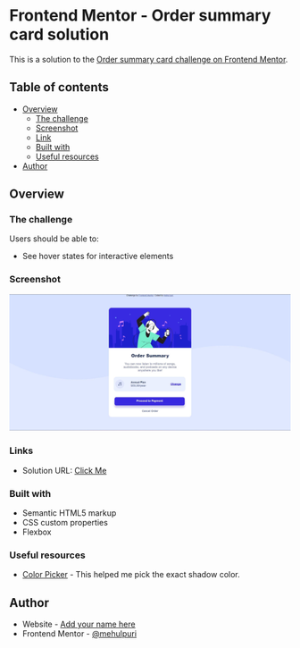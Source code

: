 # Frontend Mentor - Order summary card solution

This is a solution to the [Order summary card challenge on Frontend Mentor](https://www.frontendmentor.io/challenges/order-summary-component-QlPmajDUj). 

## Table of contents

- [Overview](#overview)
  - [The challenge](#the-challenge)
  - [Screenshot](#screenshot)
  - [Link](#links)
  - [Built with](#built-with)
  - [Useful resources](#useful-resources)
- [Author](#author)

## Overview

### The challenge

Users should be able to:

- See hover states for interactive elements

### Screenshot

![](./images/ss.JPG)

### Links

- Solution URL: [Click Me](https://mehulpuri.github.io/ordersummary_challenge/)

### Built with

- Semantic HTML5 markup
- CSS custom properties
- Flexbox


### Useful resources

- [Color Picker](https://html-color-codes.info/colors-from-image/) - This helped me pick the exact shadow color.

## Author

- Website - [Add your name here](https://www.your-site.com)
- Frontend Mentor - [@mehulpuri](https://www.frontendmentor.io/profile/mehulpuri)

